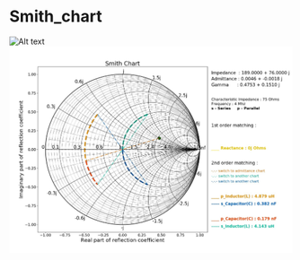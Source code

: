 # Smith_chart

![Alt text](/start.jpg "Start and input argument.")
![Alt text](/chart.jpg "Chart drawing.")
